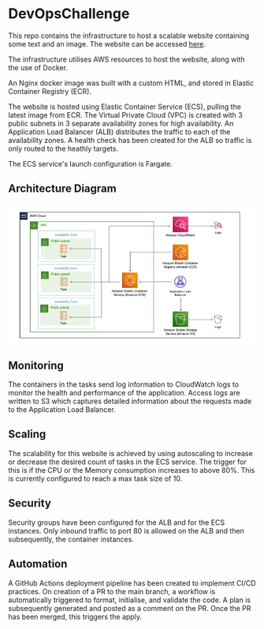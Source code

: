 # DevOpsChallenge

This repo contains the infrastructure to host a scalable website containing some text and an image. The website can be accessed [here](http://devopschallenge-alb-ecs-46581156.eu-west-1.elb.amazonaws.com).

The infrastructure utilises AWS resources to host the website, along with the use of Docker.

An Nginx docker image was built with a custom HTML, and stored in Elastic Container Registry (ECR).

The website is hosted using Elastic Container Service (ECS), pulling the latest image from ECR. The Virtual Private Cloud (VPC) is created with 3 public subnets in 3 separate availability zones for high availability. An Application Load Balancer (ALB) distributes the traffic to each of the availability zones. A health check has been created for the ALB so traffic is only routed to the heathly targets.

The ECS service's launch configuration is Fargate.

## Architecture Diagram
![](diagram.jpg)

## Monitoring
The containers in the tasks send log information to CloudWatch logs to monitor the health and performance of the application.
Access logs are written to S3 which captures detailed information about the requests made to the Application Load Balancer.

## Scaling
The scalability for this website is achieved by using autoscaling to increase or decrease the desired count of tasks in the ECS service. The trigger for this is if the CPU or the Memory consumption increases to above 80%. This is currently configured to reach a max task size of 10.

## Security
Security groups have been configured for the ALB and for the ECS instances. Only inbound traffic to port 80 is allowed on the ALB and then subsequently, the container instances.

## Automation
A GitHub Actions deployment pipeline has been created to implement CI/CD practices. On creation of a PR to the main branch, a workflow is automatically triggered to format, initialise, and validate the code. A plan is subsequently generated and posted as a comment on the PR.
Once the PR has been merged, this triggers the apply.